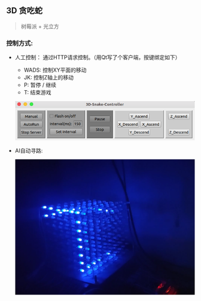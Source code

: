 ## 3D 贪吃蛇

> 树莓派 + 光立方

### 控制方式:

+ 人工控制： 通过HTTP请求控制。（用Qt写了个客户端，按键绑定如下）

    + WADS: 控制XY平面的移动
    + JK: 控制Z轴上的移动
    + P: 暂停 / 继续
    + T: 结束游戏

    ![screenshot](3D-Snake-Controller-Qt/screenshot.png)

+ AI自动寻路:

    ![screenshot](3D-Snake-Server-Pi/pic/photo.png)

